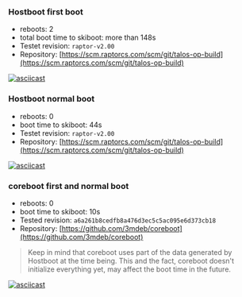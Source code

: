 ### Hostboot first boot

-
    reboots: 2
-
    total boot time to skiboot: more than 148s
-
    Testet revision: `raptor-v2.00`
-
    Repository: [https://scm.raptorcs.com/scm/git/talos-op-build](https://scm.raptorcs.com/scm/git/talos-op-build)

[![asciicast](https://asciinema.org/a/vcNPPv4dR6OtWqW52NjzggvQS.svg)](https://asciinema.org/a/vcNPPv4dR6OtWqW52NjzggvQS)

### Hostboot normal boot

-
    reboots: 0
-
    boot time to skiboot: 44s
-
    Testet revision: `raptor-v2.00`
-
    Repository: [https://scm.raptorcs.com/scm/git/talos-op-build](https://scm.raptorcs.com/scm/git/talos-op-build)

[![asciicast](https://asciinema.org/a/mLuoffJDK3Z1hqIUkMAF9Y3Jf.svg)](https://asciinema.org/a/mLuoffJDK3Z1hqIUkMAF9Y3Jf)

### coreboot first and normal boot

-
    reboots: 0
-
    boot time to skiboot: 10s
-
    Tested revision: `a6a261b8cedfb8a476d3ec5c5ac095e6d373cb18`
-
    Repository: [https://github.com/3mdeb/coreboot](https://github.com/3mdeb/coreboot)

> Keep in mind that coreboot uses part of the data
> generated by Hostboot at the time being.
> This and the fact, coreboot doesn't initialize everything yet,
> may affect the boot time in the future.

[![asciicast](https://asciinema.org/a/L1HquySbGrlEPgqNYfFKUPDiW.svg)](https://asciinema.org/a/L1HquySbGrlEPgqNYfFKUPDiW)
